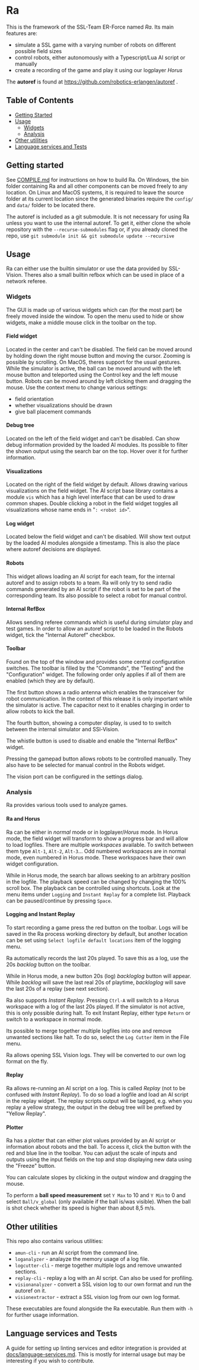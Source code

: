 # Ra
This is the framework of the SSL-Team ER-Force named *Ra*. Its main features are:
- simulate a SSL game with a varying number of robots on different possible field sizes
- control robots, either autonomously with a Typescript/Lua AI script or manually
- create a recording of the game and play it using our logplayer *Horus*

The **autoref** is found at https://github.com/robotics-erlangen/autoref .

## Table of Contents
- [Getting Started](#getting-started)
- [Usage](#usage)
  * [Widgets](#widgets)
  * [Analysis](#analysis)
- [Other utilities](#other-utilities)
- [Language services and Tests](#language-services-and-tests)

## Getting started
See [COMPILE.md](COMPILE.md) for instructions on how to build Ra.
On Windows, the bin folder containing Ra and all other components can be moved
freely to any location. On Linux and MacOS systems, it is required to leave the
source folder at its current location since the generated binaries require the
`config/` and `data/` folder to be located there.

The autoref is included as a git submodule. It is not necessary for using Ra
unless you want to use the internal autoref. To get it, either clone the whole
repository with the `--recurse-submodules` flag or, if you already cloned the
repo, use `git submodule init && git submodule update --recursive`

## Usage
Ra can either use the builtin simulator or use the data provided by SSL-Vision.
Theres also a small builtin refbox which can be used in place of a network
referee.

### Widgets
The GUI is made up of various widgets which can (for the most part) be freely
moved inside the window. To open the menu used to hide or show widgets, make a
middle mouse click in the toolbar on the top.

#### Field widget
Located in the center and can't be disabled. The field can be moved around by
holding down the right mouse button and moving the cursor. Zooming is possible
by scrolling. On MacOS, theres support for the usual gestures. While the
simulator is active, the ball can be moved around with the left mouse button
and teleported using the Control key and the left mouse button. Robots can be
moved around by left clicking them and dragging the mouse. Use the context menu
to change various settings:
- field orientation
- whether visualizations should be drawn
- give ball placement commands

#### Debug tree
Located on the left of the field widget and can't be disabled. Can show debug
information provided by the loaded AI modules. Its possible to filter the shown
output using the search bar on the top. Hover over it for further information.

#### Visualizations
Located on the right of the field widget by default. Allows drawing various
visualizations on the field widget. The AI script base library contains a
module `vis` which has a high level interface that can be used to draw common
shapes. Double clicking a robot in the field widget toggles all visualizations
whose name ends in "`: <robot id>`".

#### Log widget
Located below the field widget and can't be disabled. Will show text output by
the loaded AI modules alongside a timestamp. This is also the place where
autoref decisions are displayed.

#### Robots
This widget allows loading an AI script for each team, for the internal autoref
and to assign robots to a team. Ra will only try to send radio commands
generated by an AI script if the robot is set to be part of the corresponding
team. Its also possible to select a robot for manual control.

#### Internal RefBox
Allows sending referee commands which is useful during simulator play and test
games. In order to allow an autoref script to be loaded in the Robots widget,
tick the "Internal Autoref" checkbox.

#### Toolbar
Found on the top of the window and provides some central configuration
switches. The toolbar is filled by the "Commands", the "Testing" and the
"Configuration" widget. The following order only applies if all of them are
enabled (which they are by default).

The first button shows a radio antenna which enables the transceiver for robot
communication. In the context of this release it is only important while the
simulator is active. The capacitor next to it enables charging in order to
allow robots to kick the ball.

The fourth button, showing a computer display, is used to to switch between the
internal simulator and SSl-Vision.

The whistle button is used to disable and enable the "Internal RefBox" widget.

Pressing the gamepad button allows robots to be controlled manually. They also
have to be selected for manual control in the Robots widget.

The vision port can be configured in the settings dialog.

### Analysis
Ra provides various tools used to analyze games.

#### Ra and Horus
Ra can be either in *normal* mode or in logplayer/*Horus* mode. In Horus mode,
the field widget will transform to show a progress bar and will allow to load
logfiles. There are multiple *workspaces* available. To switch between them type
`Alt-1`, `Alt-2`, `Alt-3`... Odd numbered workspaces are in normal mode, even
numbered in Horus mode. These workspaces have their own widget configuration.

While in Horus mode, the search bar allows seeking to an arbitrary position in
the logfile. The playback speed can be changed by changing the 100% scroll box.
The playback can be controlled using shortcuts. Look at the menu items under
`Logging` and `Instant Replay` for a complete list. Playback can be
paused/continue by pressing `Space`.

#### Logging and Instant Replay
To start recording a game press the red button on the toolbar. Logs will be
saved in the Ra process working directory by default, but another location can
be set using `Select logfile default locations` item of the logging menu.

Ra automatically records the last 20s played. To save this as a log, use the
20s *backlog* button on the toolbar.

While in Horus mode, a new button 20s (log) *backloglog* button will appear.
While *backlog* will save the last real 20s of playtime, *backloglog* will save
the last 20s of a replay (see next section).

Ra also supports *Instant Replay*. Pressing `Ctrl-A` will switch to a Horus
workspace with a log of the last 20s played. If the simulator is not active,
this is only possible during halt. To exit Instant Replay, either type `Return`
or switch to a workspace in normal mode.

Its possible to merge together multiple logfiles into one and remove unwanted
sections like halt. To do so, select the `Log Cutter` item in the File menu.

Ra allows opening SSL Vision logs. They will be converted to our own log format
on the fly.

#### Replay
Ra allows re-running an AI script on a log. This is called *Replay* (not to be
confused with *Instant Replay*). To do so load a logfile and load an AI script
in the replay widget. The replay scripts output will be tagged, e.g. when you
replay a yellow strategy, the output in the debug tree will be prefixed by
"Yellow Replay".

#### Plotter
Ra has a plotter that can either plot values provided by an AI script or
information about robots and the ball. To access it, click the button with the
red and blue line in the toolbar. You can adjust the scale of inputs and
outputs using the input fields on the top and stop displaying new data using
the "Freeze" button.

You can calculate slopes by clicking in the output window and dragging the
mouse.

To perform a **ball speed measurement** set `Y Max` to 10 and `Y Min` to 0 and
select `Ball/v_global` (only available if the ball is/was visible). When the
ball is shot check whether its speed is higher than about 8,5 m/s.

## Other utilities
This repo also contains various utilities:
- `amun-cli` - run an AI script from the command line.
- `loganalyzer` - analayze the memory usage of a log file.
- `logcutter-cli` - merge together multiple logs and remove unwanted sections.
- `replay-cli` - replay a log with an AI script. Can also be used for profiling.
- `visionanalyzer` - convert a SSL vision log to our own format and run the autoref on it.
- `visionextractor` - extract a SSL vision log from our own log format.

These executables are found alongside the Ra executable. Run them with `-h` for further usage information.

## Language services and Tests
A guide for setting up linting services and editor integration is provided at
[docs/language-services.md](docs/language-services.md). This is mostly for
internal usage but may be interesting if you wish to contribute.
